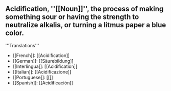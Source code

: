 Acidification, ''[[Noun]]'', the process of making something sour or having the strength to neutralize alkalis, or turning a litmus paper a blue color. 
---- 
'''Translations''' 
* [[French]]: [[Acidification]] 
* [[German]]: [[Säurebildung]] 
* [[Interlingua]]: [[Acidification]] 
* [[Italian]]: [[Acidificazione]] 
* [[Portuguese]]: [[]] 
* [[Spanish]]: [[Acidificación]]